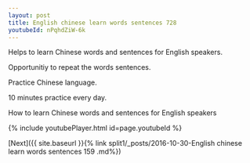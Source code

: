 ```yaml
---
layout: post
title: English chinese learn words sentences 728 
youtubeId: nPqhdZiW-6k
---
```

 
 
Helps to learn Chinese words and sentences for English speakers.

Opportunitiy to repeat the words sentences. 

Practice Chinese language. 
 
10 minutes practice every day. 
 
How to learn Chinese words and sentences for English speakers 
 
{% include youtubePlayer.html id=page.youtubeId %}
 
 
[Next]({{ site.baseurl }}{% link  split1/_posts/2016-10-30-English chinese learn words sentences 159 .md%})
 
